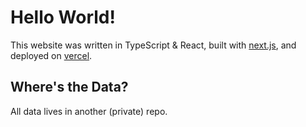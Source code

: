 # Hello World!
This website was written in TypeScript & React, built with [next.js](https://nextjs.org/), and deployed on [vercel](vercel.com/).

## Where's the Data?
All data lives in another (private) repo.

